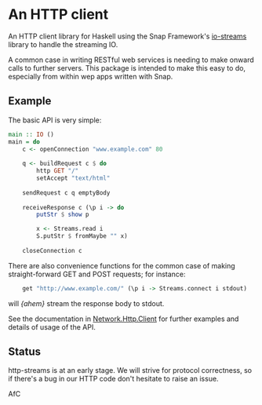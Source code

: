 An HTTP client
==============

An HTTP client library for Haskell using the Snap Framework's
[io-streams](https://github.com/snapframework/io-streams) library to
handle the streaming IO.
<!-- replace with link to hackage when it is released -->

A common case in writing RESTful web services is needing to make onward calls
to further servers. This package is intended to make this easy to do,
especially from within wep apps written with Snap.

Example
-------

The basic API is very simple:

```haskell
main :: IO ()
main = do
    c <- openConnection "www.example.com" 80
    
    q <- buildRequest c $ do
        http GET "/"
        setAccept "text/html"
    
    sendRequest c q emptyBody
    
    receiveResponse c (\p i -> do
    	putStr $ show p

    	x <- Streams.read i
    	S.putStr $ fromMaybe "" x)
    
    closeConnection c
```

There are also convenience functions for the common case of making
straight-forward GET and POST requests; for instance:

```haskell
    get "http://www.example.com/" (\p i -> Streams.connect i stdout)
```

will _{ahem}_ stream the response body to stdout.

See the documentation in
[Network.Http.Client](http://research.operationaldynamics.com/projects/http-streams/doc/Network-Http-Client.html)
for further examples and details of usage of the API.

Status
------

http-streams is at an early stage. We will strive for protocol correctness,
so if there's a bug in our HTTP code don't hesitate to raise an issue.

AfC

